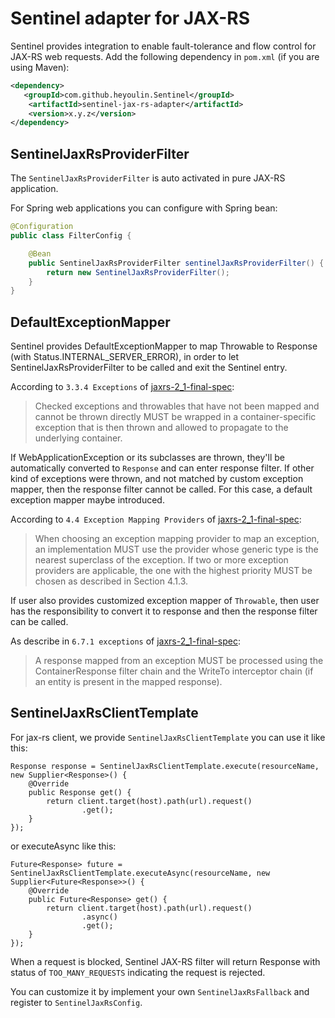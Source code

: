 # Sentinel adapter for JAX-RS

Sentinel provides integration to enable fault-tolerance and flow control for JAX-RS web requests.
Add the following dependency in `pom.xml` (if you are using Maven):

```xml
<dependency>
   <groupId>com.github.heyoulin.Sentinel</groupId>
    <artifactId>sentinel-jax-rs-adapter</artifactId>
    <version>x.y.z</version>
</dependency>
```

## SentinelJaxRsProviderFilter

The `SentinelJaxRsProviderFilter` is auto activated in pure JAX-RS application.

For Spring web applications you can configure with Spring bean:

```java
@Configuration
public class FilterConfig {

    @Bean
    public SentinelJaxRsProviderFilter sentinelJaxRsProviderFilter() {
        return new SentinelJaxRsProviderFilter();
    }
}
```

## DefaultExceptionMapper

Sentinel provides DefaultExceptionMapper to map Throwable to Response (with Status.INTERNAL_SERVER_ERROR),
in order to let SentinelJaxRsProviderFilter to be called and exit the Sentinel entry.

According to `3.3.4 Exceptions` of [jaxrs-2_1-final-spec](https://download.oracle.com/otn-pub/jcp/jaxrs-2_1-final-eval-spec/jaxrs-2_1-final-spec.pdf):

> Checked exceptions and throwables that have not been mapped and cannot be thrown directly MUST be wrapped in a container-specific exception that is then thrown and allowed to propagate to the underlying container.

If WebApplicationException or its subclasses are thrown, they'll be automatically converted to `Response` and can enter response filter.
If other kind of exceptions were thrown, and not matched by custom exception mapper, then the response filter cannot be called.
For this case, a default exception mapper maybe introduced.

According to `4.4 Exception Mapping Providers` of [jaxrs-2_1-final-spec](https://download.oracle.com/otn-pub/jcp/jaxrs-2_1-final-eval-spec/jaxrs-2_1-final-spec.pdf):

> When choosing an exception mapping provider to map an exception,  an implementation MUST use the provider whose generic type is the nearest superclass of the exception.  If two or more exception providers are applicable, the one with the highest priority MUST be chosen as described in Section 4.1.3.

If user also provides customized exception mapper of `Throwable`, then user has the responsibility to convert it to response and then the response filter can be called.

As describe in `6.7.1 exceptions` of [jaxrs-2_1-final-spec](https://download.oracle.com/otn-pub/jcp/jaxrs-2_1-final-eval-spec/jaxrs-2_1-final-spec.pdf):

> A response mapped from an exception MUST be processed using the ContainerResponse filter chain and the WriteTo interceptor chain (if an entity is present in the mapped response).

## SentinelJaxRsClientTemplate

For jax-rs client, we provide `SentinelJaxRsClientTemplate` you can use it like this:

```
Response response = SentinelJaxRsClientTemplate.execute(resourceName, new Supplier<Response>() {
    @Override
    public Response get() {
        return client.target(host).path(url).request()
                .get();
    }
});
```

or executeAsync like this:

```
Future<Response> future = SentinelJaxRsClientTemplate.executeAsync(resourceName, new Supplier<Future<Response>>() {
    @Override
    public Future<Response> get() {
        return client.target(host).path(url).request()
                .async()
                .get();
    }
});
```

When a request is blocked, Sentinel JAX-RS filter will return Response with status of `TOO_MANY_REQUESTS` indicating the request is rejected.

You can customize it by implement your own `SentinelJaxRsFallback` and register to `SentinelJaxRsConfig`.
